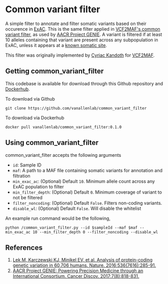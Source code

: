 # Common variant filter
A simple filter to annotate and filter somatic variants based on their occurence in [ExAC](http://exac.broadinstitute.org/). This is the same filter applied in [VCF2MAF's common variant filter](https://github.com/mskcc/vcf2maf/blob/master/docs/vep_maf_readme.txt), as used by [AACR Project GENIE](http://cancerdiscovery.aacrjournals.org/content/7/8/818). A variant is filtered if at least 10 alleles containing that variant are present across any subpopulation in ExAC, unless it appears at a [known somatic site](https://github.com/mskcc/vcf2maf/blob/v1.6.12/data/known_somatic_sites.bed). 

This filter was originally implemented by [Cyriac Kandoth](https://github.com/ckandoth) for [VCF2MAF](https://github.com/mskcc/vcf2maf). 

## Getting common_variant_filter
This codebase is available for download through this Github repository and [Dockerhub](https://hub.docker.com/r/vanallenlab/common_variant_filter/).

To download via Github
```
git clone https://github.com/vanallenlab/common_variant_filter
```

To download via Dockerhub
```
docker pull vanallenlab/common_variant_filter:0.1.0
```

## Using common_variant_filter
common_variant_filter accepts the following arguments
- `id`: Sample ID
- `maf`: A path to a MAF file containing somatic variants for annotation and filtration
- `min_exac_ac`: (Optional) Default `10`. Minimum allele count across any ExAC population to filter
- `min_filter_depth`: (Optional) Default `0`. Minimum coverage of variant to not be filtered
- `filter_noncoding`: (Optional) Default `False`. Filters non-coding variants.
- `disable_wl`: (Optional) Default `False`. Will disable the whitelist

An example run command would be the following,

`python /common_variant_filter.py --id $sampleId --maf $maf --min_exac_ac 10 --min_filter_depth 0 --filter_noncoding --disable_wl`

## References
1. [Lek M, Karczewski KJ, Minikel EV, et al. Analysis of protein-coding genetic variation in 60,706 humans. Nature. 2016;536(7616):285-91.](https://www.nature.com/articles/nature19057)
2. [AACR Project GENIE: Powering Precision Medicine through an International Consortium. Cancer Discov. 2017;7(8):818-831.](http://cancerdiscovery.aacrjournals.org/content/7/8/818)
